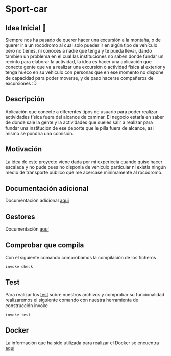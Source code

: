 # Sport-car

## Idea Inicial 🚀
Siempre nos ha pasado de querer hacer una excursión a la montaña, o de querer ir a un rocódromo al cual solo pueder ir en algún tipo de vehículo pero no tienes, ni conoces a nadie que tenga y te pueda llevar, dando tambíen un problema en el cual las instituciones no saben donde fundar un recinto para elaborar la actividad, la idea es hacer una aplicación que conecte gente que va a realizar una excursión o actividad física al exterior y tenga hueco en su vehiculo con personas que en ese momento no dispone de capacidad para poder moverse, y de paso hacerse compañeros de excursiones :D

## Descripción 
Aplicación que conecte a diferentes tipos de usuario para poder realizar actividades física fuera del alcance de caminar. El negocio estaría en saber de donde sale la gente y la actividades que sueles salir a realizar para fundar una institución de ese deporte que le pilla fuera de alcance, así mismo se pondría una comisión.

## Motivación
La idea de este proyecto viene dada por mi experiecia cuando quise hacer escalada y no pude pues no disponia de vehiculo particular ni existia ningún medio de transporte público que me acercase mínimamente al rocódromo.

## Documentación adicional
Documentación adicional [aquí](docs/objetivo1.md)

## Gestores
Documentación [aquí](https://github.com/argelion14/Sport-car/blob/Objetivo4/docs/gestores.md)

## Comprobar que compila
Con el siguiente comando comprobamos la compilación de los ficheros
~~~
invoke check
~~~

## Test
Para realizar los [test](https://github.com/argelion14/Sport-car/blob/Objetivo4/docs/test.md) sobre nuestros archivos y comprobar su funcionalidad realizaremos el siguiente comando con nuestra herramienta de construcción invoke
~~~
invoke test
~~~

## Docker
La información que ha sido utilizada para realizar el Docker se encuentra [aquí](https://github.com/argelion14/Sport-car/blob/Objetivo5/docs/docker.md)